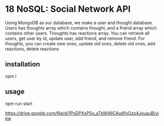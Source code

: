 # 18 NoSQL: Social Network API


Using MongoDB as our database, we make a user and thought database. Users has thoughts array which contains thought, and a friend array which contains other users. Thoughts has reactions array. You can retrieve all users, get user by id, update user, add friend, and remove friend. For thoughts, you can create new ones, update old ones, delete old ones, add reactions, delete reactions

## installation
npm i

## usage
npm run start

https://drive.google.com/file/d/1PxDPXsPSv_aTbW46CAu6fxOzs4JxuauB/view